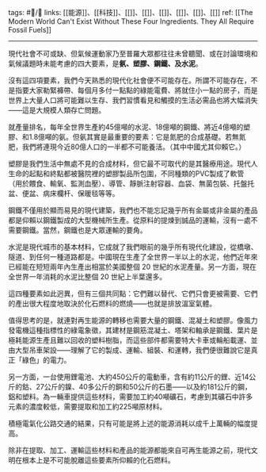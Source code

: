 tags: #📝️/🌲️ 
links: [[能源]]、[[科技]]、[[]]、[[]]、[[]]、[[]]、[[]]、[[]]
ref: [[The Modern World Can't Exist Without These Four Ingredients. They All Require Fossil Fuels]]

---
現代社會不可或缺、但氣候運動家乃至普羅大眾都往往未曾聽聞、或在討論環境和氣候議題時未能考慮的四大要素，是**氨、塑膠、鋼鐵、及水泥**。

沒有這四項要素，我們今天熟悉的現代化社會便不可能存在。所謂不可能存在，不是指要大家勒緊褲帶、每個月多付一點點的綠能電費、將就住小一點的房子，而是世界上大量人口將可能難以生存、我們習慣看見和觸摸的生活必需品也將大幅消失——這是大規模人類存亡問題。

就產量排名，每年全世界生產約45億噸的水泥、18億噸的鋼鐵、將近4億噸的塑膠、和1.8億噸的氨。但氨其實是最重要的要素：它是氮肥的合成基礎。若無氮肥，我們將連現今近80億人口的一半都不可能養活。（其中中國尤其仰賴它。）

塑膠是我們生活中無處不見的合成材料，但它最不可取代的是其醫療用途。現代人生命的起點和終點都被醫院裡的塑膠製品所包圍，不同種類的PVC製成了軟管（用於餵食、輸氧、監測血壓）、導管、靜脈注射容器、血袋、無菌包裝、托盤托盆、便盆、病床欄杆、保暖毯等等。

鋼鐵不僅用於顯而易見的現代建築，我們也不能忘記幾乎所有金屬或非金屬的產品都是仰賴以鋼鐵製成的大型機械所生產。從原料的提煉到誠品的運輸，沒有一處不需要鋼鐵。當然，鋼鐵也是大眾運輸的要角。

水泥是現代城市的基本材料，它成就了我們眼前的幾乎所有現代化建設，從橋墩、隧道、到任何一種道路都是。中國現在生產了全世界一半以上的水泥，他們近年來已經能在短短兩年內生產出相當於美國整個 20 世紀的水泥產量。另一方面，現在全世界一年消耗的水泥比整個 20 世紀上半葉還多。

這四種要素如此迥異，但有三個共同點：它們難以替代、它們只會更被需要、它們的產出很大程度地取決於化石燃料的燃燒——也就是排放溫室氣體。

值得思考的是，就連對再生能源的轉移也需要大量的鋼鐵、混凝土和塑膠。像風力發電機這種指標性的綠電象徵，其建材是鋼筋混凝土、塔架和軸承是鋼鐵、葉片是極耗能源生產且難以回收的塑料樹脂，而這些部件都需要特大卡車或輪船載運、並由大型吊車架設——理解了它的製成、運輸、組裝、和運轉，我們便很難說它是真正「綠色」的電力。

另一方面，一台使用鋰電池、大約450公斤的電動車，含有約11公斤的鋰、近14公斤的鈷、27公斤的鎳、40多公斤的銅和50公斤的石墨——以及約181公斤的鋼，鋁和塑料。為一輛車提供這些材料，需要加工約40噸礦石，考慮到其礦石中許多元素的濃度較低，需要提取和加工約225噸原材料。

積極電氣化公路交通的結果，只有可能是將上述的能源消耗以成千上萬輛的幅度提高。

除非在提取、加工、運輸這些材料和產品的能源都能來自可再生能源之前，現代文明在根本上是不可能脫離這些要素所仰賴的化石燃料。

